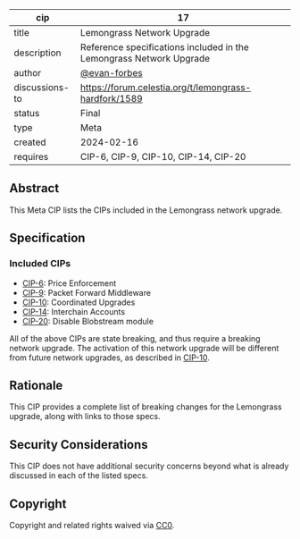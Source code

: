 | cip | 17 |
| - | - |
| title | Lemongrass Network Upgrade |
| description | Reference specifications included in the Lemongrass Network Upgrade |
| author | [@evan-forbes](https://github.com/evan-forbes) |
| discussions-to | <https://forum.celestia.org/t/lemongrass-hardfork/1589> |
| status | Final |
| type | Meta |
| created | 2024-02-16 |
| requires | CIP-6, CIP-9, CIP-10, CIP-14, CIP-20 |

## Abstract

This Meta CIP lists the CIPs included in the Lemongrass network upgrade.

## Specification

### Included CIPs

- [CIP-6](./cip-006.md): Price Enforcement
- [CIP-9](./cip-009.md): Packet Forward Middleware
- [CIP-10](./cip-010.md): Coordinated Upgrades
- [CIP-14](./cip-014.md): Interchain Accounts
- [CIP-20](./cip-020.md): Disable Blobstream module

All of the above CIPs are state breaking, and thus require a breaking network upgrade. The activation of this network upgrade will be different from future network upgrades, as described in [CIP-10](./cip-010.md).

## Rationale

This CIP provides a complete list of breaking changes for the Lemongrass upgrade, along with links to those specs.

## Security Considerations

This CIP does not have additional security concerns beyond what is already discussed in each of the listed specs.

## Copyright

Copyright and related rights waived via [CC0](https://github.com/celestiaorg/CIPs/blob/main/LICENSE).
